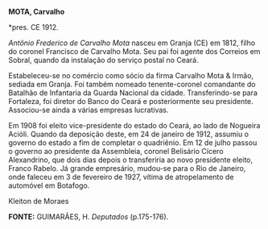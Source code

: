 **MOTA, Carvalho**

\*pres. CE 1912.

*Antônio Frederico de Carvalho Mota* nasceu em Granja (CE) em 1812,
filho do coronel Francisco de Carvalho Mota. Seu pai foi agente dos
Correios em Sobral, quando da instalação do serviço postal no Ceará.

Estabeleceu-se no comércio como sócio da firma Carvalho Mota & Irmão,
sediada em Granja. Foi também nomeado tenente-coronel comandante do
Batalhão de Infantaria da Guarda Nacional da cidade. Transferindo-se
para Fortaleza, foi diretor do Banco do Ceará e posteriormente seu
presidente. Associou-se ainda a várias empresas lucrativas.

Em 1908 foi eleito vice-presidente do estado do Ceará, ao lado de
Nogueira Acióli. Quando da deposição deste, em 24 de janeiro de 1912,
assumiu o governo do estado a fim de completar o quadriênio. Em 12 de
julho passou o governo ao presidente da Assembleia, coronel Belisário
Cícero Alexandrino, que dois dias depois o transferiria ao novo
presidente eleito, Franco Rabelo. Já grande empresário, mudou-se para o
Rio de Janeiro, onde faleceu em 3 de fevereiro de 1927, vítima de
atropelamento de automóvel em Botafogo.

Kleiton de Moraes

**FONTE:** GUIMARÃES, H. *Deputados* (p.175-176).
